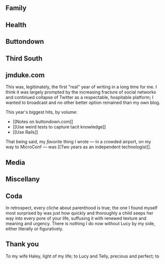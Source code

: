 
## Family

## Health

## Buttondown

## Third South

## jmduke.com

This was, legitimately, the first "real" year of writing in a long time for me. I think it was largely prompted by the increasing fracture of social networks and continued collapse of Twitter as a respectable, hospitable platform; I wanted to broadcast and no other better option remained than my own blog.

This year's biggest hits, by volume:

- [[Notes on buttondown.com]]
- [[Use weird tests to capture tacit knowledge]]
- [[Use Rails]]

That being said, my _favorite_ thing I wrote — in a crowded airport, on my way to MicroConf — was [[Two years as an independent technologist]].

## Media

## Miscellany

## Coda

In retrospect, every cliche about parenthood is true; the one I found myself most surprised by was just how quickly and thoroughly a child seeps her way into every pore of your life, suffusing it with renewed texture and meaning and urgency.  There is nothing I do now without Lucy by my side, either literally or figuratively.

## Thank you

To my wife Haley, light of my life; to Lucy and Telly, precious and perfect; to 

